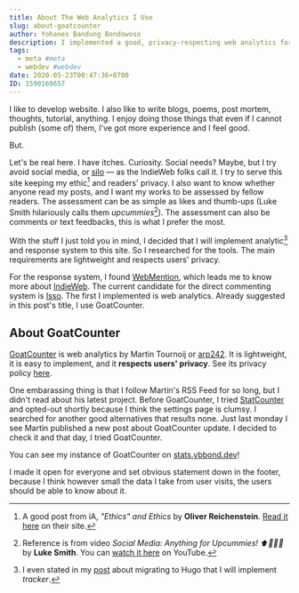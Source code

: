 ```yaml
---
title: About The Web Analytics I Use
slug: about-goatcounter
author: Yohanes Bandung Bondowoso
description: I implemented a good, privacy-respecting web analytics for this website since May the 20th. It is called GoatCounter. I try to explain and reason about it.
tags:
  - meta #meta
  - webdev #webdev
date: 2020-05-23T00:47:36+0700
ID: 1590169657
---
```


I like to develop website. I also like to write blogs, poems, post mortem, thoughts, tutorial, anything. I enjoy doing those things that even if I cannot publish (some of) them, I've got more experience and I feel good.

But.

Let's be real here. I have itches. Curiosity. Social needs? Maybe, but I try avoid social media, or [silo](https://indieweb.org/silo) — as the IndieWeb folks call it. I try to serve this site keeping my ethic[^1] and readers' privacy. I also want to know whether anyone read my posts, and I want my works to be assessed by fellow readers. The assessment can be as simple as likes and thumb-ups (Luke Smith hilariously calls them _upcummies_[^2]). The assessment can also be comments or text feedbacks, this is what I prefer the most.

With the stuff I just told you in mind, I decided that I will implement analytic[^3] and response system to this site. So I researched for the tools. The main requirements are lightweight and respects users' privacy.

For the response system, I found [WebMention](https://webmention.io/), which leads me to know more about [IndieWeb](https://indieweb.org). The current candidate for the direct commenting system is [Isso](https://posativ.org/isso/). The first I implemented is web analytics. Already suggested in this post's title, I use GoatCounter.

## About GoatCounter

[GoatCounter](https://www.goatcounter.com/) is web analytics by Martin Tournoij or [arp242](https://www.arp242.net/goatcounter.html). It is lightweight, it is easy to implement, and it **respects users' privacy**. See its privacy policy [here](https://www.goatcounter.com/privacy).

One embarassing thing is that I follow Martin's RSS Feed for so long, but I didn't read about his latest project. Before GoatCounter, I tried [StatCounter](https://statcounter.com) and opted-out shortly because I think the settings page is clumsy. I searched for another good alternatives that results none. Just last monday I see Martin published a new post about GoatCounter update. I decided to check it and that day, I tried GoatCounter.

You can see my instance of GoatCounter on [stats.ybbond.dev](https://stats.ybbond.dev/)!

I made it open for everyone and set obvious statement down in the footer, because I think however small the data I take from user visits, the users should be able to know about it.



[^1]: A good post from iA, _"Ethics" and Ethics_ by **Oliver Reichenstein**. [Read it here](https://ia.net/topics/ethics-and-ethics) on their site.
[^2]: Reference is from video _Social Media: Anything for Upcummies! ⬆🍆💦💦_ by **Luke Smith**. You can [watch it here](https://youtu.be/YjbyDU0WzYI?t=48) on YouTube.
[^3]: I even stated in my [post](/posts/2020-04-migrating-my-blog-to-hugo/#current-features) about migrating to Hugo that I will implement _tracker_.
